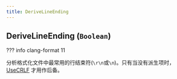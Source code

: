 ```yaml
---
title: DeriveLineEnding
---
```


## DeriveLineEnding (`Boolean`)

??? info
    clang-format 11

分析格式化文件中最常用的行结束符(`\r\n`或`\n`)。只有当没有派生项时，[UseCRLF](../UseCRLF) 才用作后备。
